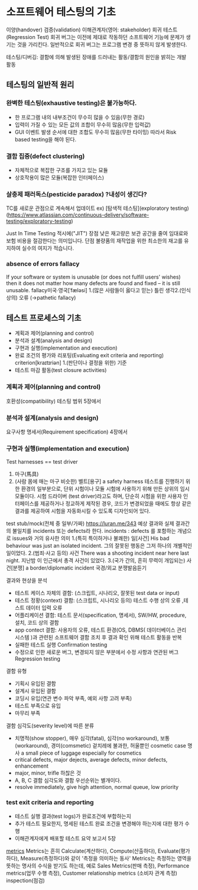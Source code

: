 # 소프트웨어 테스팅의 기초

이양(handover)
검증(validation)
이해관계자(영어: stakeholder)
회귀 테스트(Regression Test) 회귀 버그는 이전에 제대로 작동하던 소프트웨어 기능에 문제가 생기는 것을 가리킨다. 일반적으로 회귀 버그는 프로그램 변경 중 뜻하지 않게 발생한다.

테스팅/디버깅: 결함에 의해 발생된 장애를 드러내는 활동/결함의 원인을 밝히는 개발 활동

## 테스팅의 일반적 원리

### 완벽한 테스팅(exhaustive testing)은 불가능하다.
- 한 프로그램 내의 내부조건이 무수히 많을 수 있음(무한 경로)
- 입력이 가질 수 있는 모든 값의 조합이 무수히 많음(무한 입력값)
- GUI 이벤트 발생 순서에 대한 조합도 무수히 많음(무한 타이밍)
따라서 Risk based testing을 해야 된다.

### 결함 집중(defect clustering)
- 자체적으로 복잡한 구조를 가지고 있는 묘듈
- 상호작용이 많은 모듈(복잡한 인터페이스)

### 살충제 패러독스(pesticide paradox) ?내성이 생긴다?
TC를 새로운 관점으로 계속해서 업데이트
ex)
[탐색적 테스팅](exploratory testing)(https://www.atlassian.com/continuous-delivery/software-testing/exploratory-testing)

Just In Time Testing 적시에("JIT")
장점
낮은 재고량은 보관 공간을 줄여 임대료와 보험 비용을 절감한다는 의미입니다.
단점
불량품의 재작업을 위한 최소한의 재고를 유지하여 실수의 여지가 적습니다.

### absence of errors fallacy
If your software or system is unusable (or does not fulfill users' wishes) then it does not matter how many defects are found and fixed – it is still unusable.
fallacy미국∙영국[ˈfæləsi]
1.(많은 사람들이 옳다고 믿는) 틀린 생각2.(인식상의) 오류 (→pathetic fallacy)

## 테스트 프로세스의 기초
- 계획과 제어(planning and control)
- 분석과 설계(analysis and design)
- 구현과 실행(implementation and execution)
- 완료 조건의 평가와 리포팅(Evaluating exit criteria and reporting) criterion[kraɪtɪriən] 1.(판단이나 결정을 위한) 기준
- 테스트 마감 활동(test closure activities)

### 계획과 제어(planning and control)
호환성(compatibility) 테스팅 범위
5장에서

### 분석과 설계(analysis and design)
요구사항 명세서(Requirement specification)
4장에서

### 구현과 실행(implementation and execution)
Test harnesses == test driver
1.	마구(馬具)
2.	(사람 몸에 매는 마구 비슷한) 벨트[용구] a safety harness
테스트를 진행하기 위한 환경의 일부분으로, 단위 시험이나 모듈 시험에 사용하기 위해 만든 상위의 임시 모듈이다. 시험 드라이버 (test driver)라고도 하며, 단순히 시험을 위한 사용자 인터페이스를 제공하거나 정교하게 제작된 경우, 코드가 변경되었을 때에도 항상 같은 결과를 제공하여 시험을 자동화시킬 수 있도록 디자인되어 있다.

test stub/mock(전체 중 일부/가짜) https://luran.me/343
예상 결과와 실제 결과간의 불일치를 incidents 또는 defects라 한다.
incidents : defects 를 포함하는 개념으로 issues와 거의 유사한 의미
1.(특히 특이하거나 불쾌한) 일[사건]
His bad behaviour was just an isolated incident.
그의 잘못된 행동은 그저 하나의 개별적인 일이었다.
2.(범죄·사고 등의) 사건
There was a shooting incident near here last night.
지난밤 이 인근에서 총격 사건이 있었다.
3.(국가 간의, 흔히 무력이 개입되는) 사건[분쟁]
a border/diplomatic incident
국경/외교 분쟁발음듣기

결과와 현상을 분석
- 테스트 케이스 자체의 결함: (스크립트, 시나리오, 잘못된 test data or input)
- 테스트 정황(context) 결함: (스크립트, 시나리오 등의) 테스트 수행 상의 오류 ,테스트 데이터 입력 오류
- 어플리케이션 결함: 테스트 문서(specification, 명세서), SW/HW, procedure, 설치, 코드 상의 결함
- app contect 결함: 사용자의 오류, 테스트 환경(OS, DBMS( 데이터베이스 관리 시스템 )과 관련된 소프트웨어 결함
조치 후 결과 확인 위해 테스트 활동을 반복
- 실패한 테스트 실행 Confirmation testing
- 수정으로 인한 새로운 버그, 변경되지 않은 부분에서 수정 사항과 연관된 버그 Regression testing

결함 유형
- 기획시 유입된 결함
- 설계시 유입된 결함
- 코딩시 유입(연관 변수 파악 부족, 예외 사항 고려 부족)
- 테스트 부족으로 유입
- 마무리 부족

결함 심각도(severity level)에 따른 분류
- 치명적(show stopper), 매우 심각(fatal), 심각(no workaround), 보통(workaround), 경미(comsmetic) 	겉치레에 불과한, 허울뿐인 cosmetic case 명사 a small piece of luggage especially for cosmetics
- critical defects, major dejects, average defects, minor defects, enhancement
- major, minor, trifle 하찮은 것
- A, B, C
결함 심각도와 결함 우선순위는 별개이다.
- resolve immediately, give high attention, normal queue, low priority

### test exit criteria and reporting
- 테스트 실행 결과(test logs)가 완료조건에 부합하는지
- 추가 테스트 필요한지, 명세된 테스트 완료 조건을 변경해야 하는지에 대한 평가 수행
- 이해관계자에게 배포할 테스트 요약 보고서
5장

[metrics](https://www.tricentis.com/blog/64-essential-testing-metrics-for-measuring-quality-assurance-success/)
Metrics는 흔히 Calculate(계산하다),
Compute(산출하다),
Evaluate(평가하다),
Measure(측정하다)와 같이
'측정을 의미하는 동사'
Metrics는 측정하는 영역을 뜻하는 명사의 수식을 받기도 하는데,
예로 Sales Metrics(판매 측정),
Performance metrics(업무 수행 측정),
Customer relationship metrics
(소비자 관계 측정)
inspection(점검)
